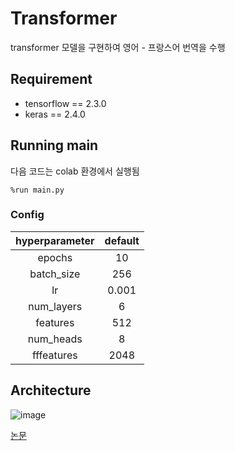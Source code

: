 # Transformer

transformer 모델을 구현하여 영어 - 프랑스어 번역을 수행

## Requirement
- tensorflow == 2.3.0
- keras == 2.4.0

## Running main
다음 코드는 colab 환경에서 실행됨
```
%run main.py
```

### Config

hyperparameter|default| 
|:---:|:---:|
|epochs|10|
|batch_size|256|
|lr|0.001|
|num_layers|6|
|features|512|
|num_heads|8|
|fffeatures|2048|


## Architecture

![image](https://user-images.githubusercontent.com/59329586/110621541-af13d480-81dd-11eb-84b4-f785af375faf.png)

[논문](https://arxiv.org/pdf/1706.03762.pdf)
